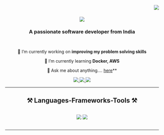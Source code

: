 <img align="right" src="https://visitor-badge.laobi.icu/badge?page_id=0Amruth0.0Amruth0" />

<h1 align="center">
    <img src="https://readme-typing-svg.herokuapp.com/?font=Righteous&size=35&center=true&vCenter=true&width=500&height=70&duration=4000&lines=Hi+There!+👋;+I'm+Amruth+Ganesh!;" />
</h1>

<h3 align="center">A passionate software developer from India <sub><IN</sub></h3>

<br/>

<div align="center">
 
 🔭 I’m currently working on **improving my problem solving skills**
 
 🌱 I’m currently learning **Docker, AWS**

💬 Ask me about anything.... [here](https://github.com/0Amruth0/0Amruth0/issues)**



 </div>
 
<div align="center"> 
  <a href="mailto:amruthganeshjm@gmail.com">
    <img src="https://img.shields.io/badge/Gmail-333333?style=for-the-badge&logo=gmail&logoColor=red" />
  </a>
  <a href="https://linkedin.com/in/amruthganeshjm" target="_blank">
    <img src="https://img.shields.io/badge/LinkedIn-0077B5?style=for-the-badge&logo=linkedin&logoColor=white" target="_blank" />
  </a>
  <a href="https://0Amruth0.github.io" target="_blank">
     <img src="https://img.shields.io/badge/Portfolio-FF5722?style=for-the-badge&logo=todoist&logoColor=white" target="_blank" /> <!-- sqlite, safari, google-chrome are other good icon options -->
  </a>
</div>

 <hr/>
 
<h2 align="center">⚒️ Languages-Frameworks-Tools ⚒️</h2>
<br/>
<div align="center">
    <img src="https://skillicons.dev/icons?i=react,bootstrap,html,css,vscode,github,figma,git" />
    <img src="https://skillicons.dev/icons?i=nodejs,python,javascript,express,firebase,mongodb,java,mysql" /><br>
</div>

<br/>
<hr/>



<br/>
